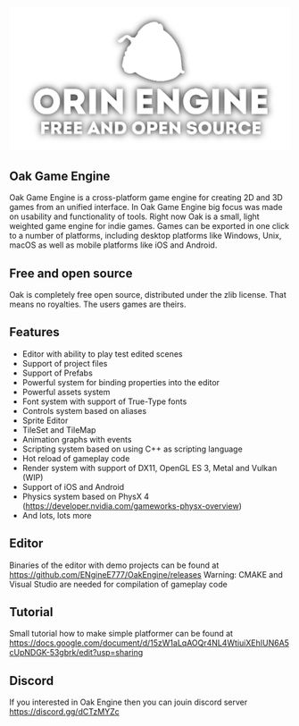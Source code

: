 ![Oak Game Engine logo](/logo.png)

## Oak Game Engine

Oak Game Engine is a cross-platform game engine for creating 2D and 3D
games from an unified interface. In Oak Game Engine big focus was made on
usability and functionality of tools. Right now Oak is a small, light weighted
game engine for indie games. Games can be exported in one click to a number of
platforms, including desktop platforms like Windows, Unix, macOS as well as
mobile platforms like iOS and Android.

## Free and open source

Oak is completely free open source, distributed under the zlib license. That means no royalties.
The users games are theirs.

## Features

- Editor with ability to play test edited scenes
- Support of project files
- Support of Prefabs
- Powerful system for binding properties into the editor
- Powerful assets system
- Font system with support of True-Type fonts
- Controls system based on aliases
- Sprite Editor
- TileSet and TileMap
- Animation graphs with events
- Scripting system based on using C++ as scripting language
- Hot reload of gameplay code
- Render system with support of DX11, OpenGL ES 3, Metal and Vulkan (WIP)
- Support of iOS and Android
- Physics system based on PhysX 4 (https://developer.nvidia.com/gameworks-physx-overview)
- And lots, lots more

## Editor

Binaries of the editor with demo projects can be found at https://github.com/ENgineE777/OakEngine/releases
Warning: CMAKE and Visual Studio are needed for compilation of gameplay code

## Tutorial

Small tutorial how to make simple platformer can be found at
https://docs.google.com/document/d/15zW1aLqAOQr4NL4WtiuiXEhIUN6A5cUpNDGK-53gbrk/edit?usp=sharing

## Discord

If you interested in Oak Engine then you can jouin discord server https://discord.gg/dCTzMYZc
